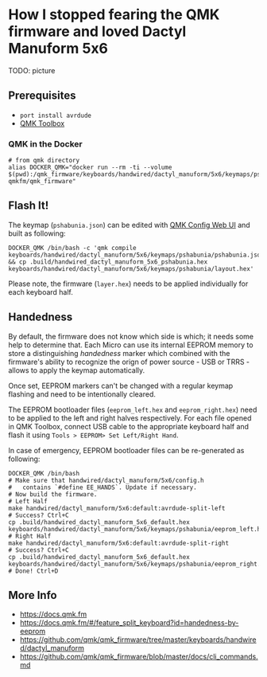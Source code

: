 # How I stopped fearing the QMK firmware and loved Dactyl Manuform 5x6

TODO: picture 

## Prerequisites
* `port install avrdude`
* [QMK Toolbox](https://github.com/qmk/qmk_toolbox/releases)

### QMK in the Docker

```shell  
# from qmk directory
alias DOCKER_QMK="docker run --rm -ti --volume $(pwd):/qmk_firmware/keyboards/handwired/dactyl_manuform/5x6/keymaps/pshabunia qmkfm/qmk_firmware"
```

## Flash It!

The keymap (`pshabunia.json`) can be edited with [QMK Config Web UI](https://config.qmk.fm) and built as following: 

```shell
DOCKER_QMK /bin/bash -c 'qmk compile keyboards/handwired/dactyl_manuform/5x6/keymaps/pshabunia/pshabunia.json && cp .build/handwired_dactyl_manuform_5x6_pshabunia.hex keyboards/handwired/dactyl_manuform/5x6/keymaps/pshabunia/layout.hex'
```

Please note, the firmware (`layer.hex`) needs to be applied individually for each keyboard half. 

## Handedness

By default, the firmware does not know which side is which; it needs some help to determine that.
Each Micro can use its internal EEPROM memory to store a distinguishing *handedness* marker which combined with the firmware's ability to recognize the orign of power source - USB or TRRS - allows to apply the keymap automatically.

Once set, EEPROM markers can't be changed with a regular keymap flashing and need to be intentionally cleared.

 The EEPROM bootloader files (`eeprom_left.hex` and `eeprom_right.hex`) need to be applied to the left and right halves respectively. For each file opened in QMK Toolbox, connect USB cable to the appropriate keyboard half and flash it using `Tools > EEPROM> Set Left/Right Hand`.

In case of emergency, EEPROM bootloader files can be re-generated as following:

```shell
DOCKER_QMK /bin/bash
# Make sure that handwired/dactyl_manuform/5x6/config.h
#   contains `#define EE_HANDS`. Update if necessary.
# Now build the firmware.
# Left Half
make handwired/dactyl_manuform/5x6:default:avrdude-split-left 
# Success? Ctrl+C
cp .build/handwired_dactyl_manuform_5x6_default.hex keyboards/handwired/dactyl_manuform/5x6/keymaps/pshabunia/eeprom_left.hex
# Right Half
make handwired/dactyl_manuform/5x6:default:avrdude-split-right
# Success? Ctrl+C
cp .build/handwired_dactyl_manuform_5x6_default.hex keyboards/handwired/dactyl_manuform/5x6/keymaps/pshabunia/eeprom_right.hex
# Done! Ctrl+D
```

## More Info
* https://docs.qmk.fm
* https://docs.qmk.fm/#/feature_split_keyboard?id=handedness-by-eeprom
* https://github.com/qmk/qmk_firmware/tree/master/keyboards/handwired/dactyl_manuform
* https://github.com/qmk/qmk_firmware/blob/master/docs/cli_commands.md 
